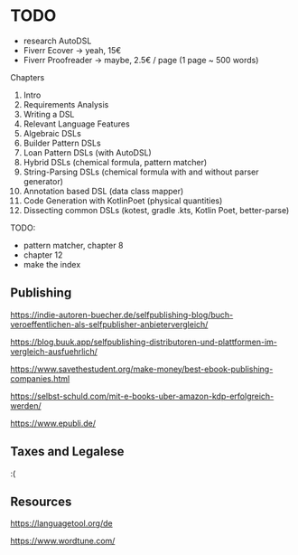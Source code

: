 # TODO

* research AutoDSL
* Fiverr Ecover -> yeah, 15€
* Fiverr Proofreader -> maybe, 2.5€ / page (1 page ~ 500 words)

Chapters

1. Intro
1. Requirements Analysis
1. Writing a DSL
1. Relevant Language Features
1. Algebraic DSLs
1. Builder Pattern DSLs 
1. Loan Pattern DSLs (with AutoDSL)
1. Hybrid DSLs (chemical formula, pattern matcher) 
1. String-Parsing DSLs (chemical formula with and without parser generator)
1. Annotation based DSL (data class mapper)
1. Code Generation with KotlinPoet (physical quantities)
1. Dissecting common DSLs (kotest, gradle .kts, Kotlin Poet, better-parse)

TODO:
- pattern matcher, chapter 8
- chapter 12
- make the index

## Publishing

https://indie-autoren-buecher.de/selfpublishing-blog/buch-veroeffentlichen-als-selfpublisher-anbietervergleich/

https://blog.buuk.app/selfpublishing-distributoren-und-plattformen-im-vergleich-ausfuehrlich/

https://www.savethestudent.org/make-money/best-ebook-publishing-companies.html

https://selbst-schuld.com/mit-e-books-uber-amazon-kdp-erfolgreich-werden/

https://www.epubli.de/

## Taxes and Legalese

:(

## Resources

https://languagetool.org/de

https://www.wordtune.com/